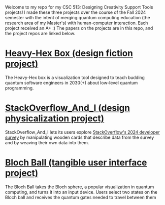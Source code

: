Welcome to my repo for my CSC 513: Designing Creativity Support Tools projects! I made these three projects over the course of the Fall 2024 semester with the intent of merging quantum computing education (the research area of my Master's) 
with human-computer interaction. Each project received an A+ :) The papers on the projects are in this repo, and the project repos are linked below.

# [Heavy-Hex Box (design fiction project)](https://github.com/Samantha-norrie/THE_HEAVY_HEX_BOX_CSC_513)
The Heavy-Hex box is a visualization tool designed to teach budding quantum software engineers in 2030(+) about low-level quantum programming.

# [StackOverflow_And_I (design physicalization project)](https://github.com/Samantha-norrie/STACK_OVERFLOW_AND_I_CSC_513)
StackOverflow_And_I lets its users explore [StackOverflow's 2024 developer survey](https://survey.stackoverflow.co/2024/) by manipulating wooden cards that describe data from the survey and by weaving their own data into them.

# [Bloch Ball (tangible user interface project)](https://github.com/Samantha-norrie/BLOCH_BALL_CSC_513)

The Bloch Ball takes the Bloch sphere, a popular visualization in quantum computing, and turns it into an input device. Users select two states on the Bloch ball and receives the quantum gates needed to travel between them
